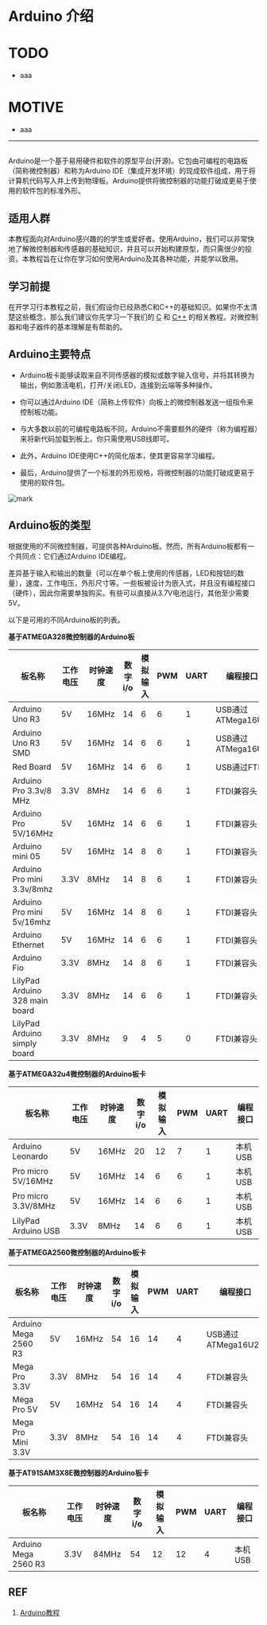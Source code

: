 # Arduino 介绍






# TODO






  * aaa




# MOTIVE






  * aaa





* * *































##






Arduino是一个基于易用硬件和软件的原型平台(开源)。它包由可编程的电路板（简称微控制器）和称为Arduino IDE（集成开发环境）的现成软件组成，用于将计算机代码写入并上传到物理板。Arduino提供将微控制器的功能打破成更易于使用的软件包的标准外形。


## 适用人群


本教程面向对Arduino感兴趣的的学生或爱好者。使用Arduino，我们可以非常快地了解微控制器和传感器的基础知识，并且可以开始构建原型，而只需很少的投资。本教程旨在让你在学习如何使用Arduino及其各种功能，并能学以致用。


## 学习前提


在开学习行本教程之前，我们假设你已经熟悉C和C++的基础知识。如果你不太清楚这些概念，那么我们建议你先学习一下我们的 [C](https://www.w3cschool.cn/c/) 和 [C++](https://www.w3cschool.cn/cpp/) 的相关教程。对微控制器和电子器件的基本理解是有帮助的。


## Arduino主要特点


* Arduino板卡能够读取来自不同传感器的模拟或数字输入信号，并将其转换为输出，例如激活电机，打开/关闭LED，连接到云端等多种操作。

* 你可以通过Arduino IDE（简称上传软件）向板上的微控制器发送一组指令来控制板功能。

* 与大多数以前的可编程电路板不同，Arduino不需要额外的硬件（称为编程器）来将新代码加载到板上。你只需使用USB线即可。

* 此外，Arduino IDE使用C++的简化版本，使其更容易学习编程。

* 最后，Arduino提供了一个标准的外形规格，将微控制器的功能打破成更易于使用的软件包。



![mark](http://pacdb2bfr.bkt.clouddn.com/blog/image/180803/JjB37j79GB.png?imageslim)


## Arduino板的类型


根据使用的不同微控制器，可提供各种Arduino板。然而，所有Arduino板都有一个共同点：它们通过Arduino IDE编程。

差异基于输入和输出的数量（可以在单个板上使用的传感器，LED和按钮的数量），速度，工作电压，外形尺寸等。一些板被设计为嵌入式，并且没有编程接口（硬件），因此你需要单独购买。有些可以直接从3.7V电池运行，其他至少需要5V。

以下是可用的不同Arduino板的列表。


**基于ATMEGA328微控制器的Arduino板**

| 板名称                         | 工作电压 | 时钟速度 | 数字i/o | 模拟输入 | PWM  | UART | 编程接口          |
| ------------------------------ | -------- | -------- | ------- | -------- | ---- | ---- | ----------------- |
| Arduino Uno R3                 | 5V       | 16MHz    | 14      | 6        | 6    | 1    | USB通过ATMega16U2 |
| Arduino Uno R3 SMD             | 5V       | 16MHz    | 14      | 6        | 6    | 1    | USB通过ATMega16U2 |
| Red Board                      | 5V       | 16MHz    | 14      | 6        | 6    | 1    | USB通过FTDI       |
| Arduino Pro 3.3v/8 MHz         | 3.3V     | 8MHz     | 14      | 6        | 6    | 1    | FTDI兼容头        |
| Arduino Pro 5V/16MHz           | 5V       | 16MHz    | 14      | 6        | 6    | 1    | FTDI兼容头        |
| Arduino mini 05                | 5V       | 16MHz    | 14      | 8        | 6    | 1    | FTDI兼容头        |
| Arduino Pro mini 3.3v/8mhz     | 3.3V     | 8MHz     | 14      | 8        | 6    | 1    | FTDI兼容头        |
| Arduino Pro mini 5v/16mhz      | 5V       | 16MHz    | 14      | 8        | 6    | 1    | FTDI兼容头        |
| Arduino Ethernet               | 5V       | 16MHz    | 14      | 6        | 6    | 1    | FTDI兼容头        |
| Arduino Fio                    | 3.3V     | 8MHz     | 14      | 8        | 6    | 1    | FTDI兼容头        |
| LilyPad Arduino 328 main board | 3.3V     | 8MHz     | 14      | 6        | 6    | 1    | FTDI兼容头        |
| LilyPad Arduino simply board   | 3.3V     | 8MHz     | 9       | 4        | 5    | 0    | FTDI兼容头        |

**基于ATMEGA32u4微控制器的Arduino板卡**

| 板名称              | 工作电压 | 时钟速度 | 数字i/o | 模拟输入 | PWM  | UART | 编程接口 |
| ------------------- | -------- | -------- | ------- | -------- | ---- | ---- | -------- |
| Arduino Leonardo    | 5V       | 16MHz    | 20      | 12       | 7    | 1    | 本机USB  |
| Pro micro 5V/16MHz  | 5V       | 16MHz    | 14      | 6        | 6    | 1    | 本机USB  |
| Pro micro 3.3V/8MHz | 5V       | 16MHz    | 14      | 6        | 6    | 1    | 本机USB  |
| LilyPad Arduino USB | 3.3V     | 8MHz     | 14      | 6        | 6    | 1    | 本机USB  |

**基于ATMEGA2560微控制器的Arduino板卡**

| 板名称               | 工作电压 | 时钟速度 | 数字i/o | 模拟输入 | PWM  | UART | 编程接口           |
| -------------------- | -------- | -------- | ------- | -------- | ---- | ---- | ------------------ |
| Arduino Mega 2560 R3 | 5V       | 16MHz    | 54      | 16       | 14   | 4    | USB通过ATMega16U2B |
| Mega Pro 3.3V        | 3.3V     | 8MHz     | 54      | 16       | 14   | 4    | FTDI兼容头         |
| Mega Pro 5V          | 5V       | 16MHz    | 54      | 16       | 14   | 4    | FTDI兼容头         |
| Mega Pro Mini 3.3V   | 3.3V     | 8MHz     | 54      | 16       | 14   | 4    | FTDI兼容头         |

**基于AT91SAM3X8E微控制器的Arduino板卡**

| 板名称               | 工作电压 | 时钟速度 | 数字i/o | 模拟输入 | PWM  | UART | 编程接口 |
| -------------------- | -------- | -------- | ------- | -------- | ---- | ---- | -------- |
| Arduino Mega 2560 R3 | 3.3V     | 84MHz    | 54      | 12       | 12   | 4    | 本机USB  |





## REF

1. [Arduino教程](https://www.w3cschool.cn/arduino/)

